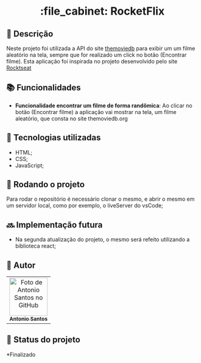 <h1 align="center">:file_cabinet: RocketFlix</h1>

## :memo: Descrição

Neste projeto foi utilizada a API do site <a href="https://themoviedb.org" target="_blank">themoviedb</a> para exibir um um filme aleatório na tela, sempre que for realizado um click no botão (Encontrar filme). Esta aplicação foi inspirada no projeto desenvolvido pelo site <a href="https://www.rocketseat.com.br/" target="_blank"> Rocktseat</a>

## :books: Funcionalidades

- <b>Funcionalidade encontrar um filme de forma randômica</b>: Ao clicar no botão (Encontrar filme) a aplicação vai mostrar na tela, um filme aleatório, que consta no site themoviedb.org

## :wrench: Tecnologias utilizadas

- HTML;
- CSS;
- JavaScript;

## :rocket: Rodando o projeto

Para rodar o repositório é necessário clonar o mesmo, e abrir o mesmo em um servidor local, como por exemplo, o liveServer do vsCode;

## :soon: Implementação futura

- Na segunda atualização do projeto, o mesmo será refeito utilizando a biblioteca react;

## :handshake: Autor

<table>
  <tr>
    <td align="center">
      <a href="https://github.com/AntonioSantosBJPE">
        <img src="https://avatars.githubusercontent.com/u/110032374?v=4" width="100px;" alt="Foto de Antonio Santos no GitHub"/><br>
        <sub>
          <b>Antonio Santos</b>
        </sub>
      </a>
    </td>
  </tr>
</table>

## :dart: Status do projeto

\*Finalizado
